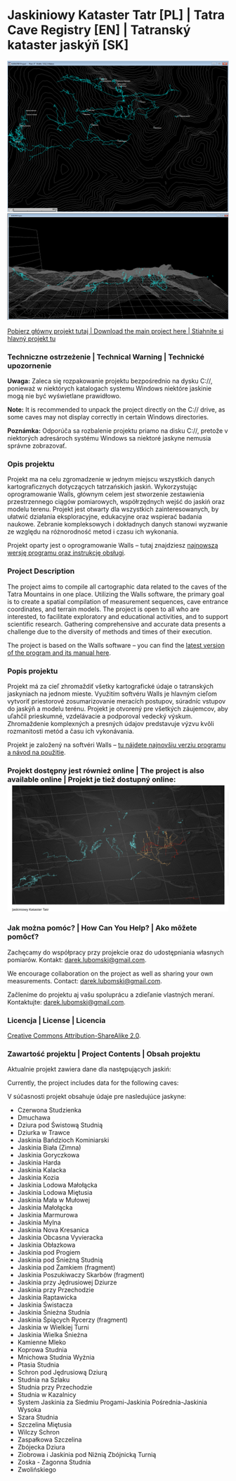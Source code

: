 # Jaskiniowy Kataster Tatr [PL] | Tatra Cave Registry [EN] | Tatranský kataster jaskýň [SK]

![Walls 2D screen](walls_2d_screen.png)
![Walls 2D screen](walls_3d_screen.png)

[Pobierz główny projekt tutaj | Download the main project here | Stiahnite si hlavný projekt tu](https://github.com/dlubom/Jaskiniowy-Kataster-Tatr-Zachodnich/archive/refs/heads/master.zip)

### Techniczne ostrzeżenie | Technical Warning | Technické upozornenie
**Uwaga:** Zaleca się rozpakowanie projektu bezpośrednio na dysku C://, ponieważ w niektórych katalogach systemu Windows niektóre jaskinie mogą nie być wyświetlane prawidłowo.

**Note:** It is recommended to unpack the project directly on the C:// drive, as some caves may not display correctly in certain Windows directories.

**Poznámka:** Odporúča sa rozbalenie projektu priamo na disku C://, pretože v niektorých adresároch systému Windows sa niektoré jaskyne nemusia správne zobrazovať.

### Opis projektu
Projekt ma na celu zgromadzenie w jednym miejscu wszystkich danych kartograficznych dotyczących tatrzańskich jaskiń. Wykorzystując oprogramowanie Walls, głównym celem jest stworzenie zestawienia przestrzennego ciągów pomiarowych, współrzędnych wejść do jaskiń oraz modelu terenu. Projekt jest otwarty dla wszystkich zainteresowanych, by ułatwić działania eksploracyjne, edukacyjne oraz wspierać badania naukowe. Zebranie kompleksowych i dokładnych danych stanowi wyzwanie ze względu na różnorodność metod i czasu ich wykonania.

Projekt oparty jest o oprogramowanie Walls – tutaj znajdziesz [najnowszą wersję programu oraz instrukcję obsługi](http://texasspeleologicalsurvey.org/Walls/tsswalls.htm).

### Project Description
The project aims to compile all cartographic data related to the caves of the Tatra Mountains in one place. Utilizing the Walls software, the primary goal is to create a spatial compilation of measurement sequences, cave entrance coordinates, and terrain models. The project is open to all who are interested, to facilitate exploratory and educational activities, and to support scientific research. Gathering comprehensive and accurate data presents a challenge due to the diversity of methods and times of their execution.

The project is based on the Walls software – you can find the [latest version of the program and its manual here](http://texasspeleologicalsurvey.org/Walls/tsswalls.htm).

### Popis projektu
Projekt má za cieľ zhromaždiť všetky kartografické údaje o tatranských jaskyniach na jednom mieste. Využitím softvéru Walls je hlavným cieľom vytvoriť priestorové zosumarizovanie meracích postupov, súradníc vstupov do jaskýň a modelu terénu. Projekt je otvorený pre všetkých záujemcov, aby uľahčil prieskumné, vzdelávacie a podporoval vedecký výskum. Zhromaždenie komplexných a presných údajov predstavuje výzvu kvôli rozmanitosti metód a času ich vykonávania.

Projekt je založený na softvéri Walls – [tu nájdete najnovšiu verziu programu a návod na použitie](http://texasspeleologicalsurvey.org/Walls/tsswalls.htm).

### Projekt dostępny jest również online | The project is also available online | Projekt je tiež dostupný online: [![Zobacz model 3D jaskiń](sketchfab_3d.png)](https://sketchfab.com/models/64c9acf8f12345a3a3a4aa72df330b51)

### Jak można pomóc? | How Can You Help? | Ako môžete pomôcť?
Zachęcamy do współpracy przy projekcie oraz do udostępniania własnych pomiarów. Kontakt: [darek.lubomski@gmail.com](mailto:darek.lubomski@gmail.com).

We encourage collaboration on the project as well as sharing your own measurements. Contact: [darek.lubomski@gmail.com](mailto:darek.lubomski@gmail.com).

Začleníme do projektu aj vašu spoluprácu a zdieľanie vlastných meraní. Kontaktujte: [darek.lubomski@gmail.com](mailto:darek.lubomski@gmail.com).


### Licencja | License | Licencia
[Creative Commons Attribution-ShareAlike 2.0](http://creativecommons.org/licenses/by-sa/2.0/).

### Zawartość projektu | Project Contents | Obsah projektu
Aktualnie projekt zawiera dane dla następujących jaskiń:

Currently, the project includes data for the following caves:

V súčasnosti projekt obsahuje údaje pre nasledujúce jaskyne:

- Czerwona Studzienka
- Dmuchawa
- Dziura pod Świstową Studnią
- Dziurka w Trawce
- Jaskinia Bańdzioch Kominiarski
- Jaskinia Biała (Zimna)
- Jaskinia Goryczkowa
- Jaskinia Harda
- Jaskinia Kalacka
- Jaskinia Kozia
- Jaskinia Lodowa Małołącka
- Jaskinia Lodowa Miętusia
- Jaskinia Mała w Mułowej
- Jaskinia Małołącka
- Jaskinia Marmurowa
- Jaskinia Mylna
- Jaskinia Nova Kresanica
- Jaskinia Obcasna Vyvieracka
- Jaskinia Obłazkowa
- Jaskinia pod Progiem
- Jaskinia pod Śnieżną Studnią
- Jaskinia pod Zamkiem (fragment)
- Jaskinia Poszukiwaczy Skarbów (fragment)
- Jaskinia przy Jędrusiowej Dziurze
- Jaskinia przy Przechodzie
- Jaskinia Raptawicka
- Jaskinia Świstacza
- Jaskinia Śnieżna Studnia
- Jaskinia Śpiących Rycerzy (fragment)
- Jaskinia w Wielkiej Turni
- Jaskinia Wielka Śnieżna
- Kamienne Mleko
- Koprowa Studnia
- Mnichowa Studnia Wyżnia
- Ptasia Studnia
- Schron pod Jędrusiową Dziurą
- Studnia na Szlaku
- Studnia przy Przechodzie
- Studnia w Kazalnicy
- System Jaskinia za Siedmiu Progami-Jaskinia Pośrednia-Jaskinia Wysoka
- Szara Studnia
- Szczelina Miętusia
- Wilczy Schron
- Zaspałkowa Szczelina
- Zbójecka Dziura
- Ziobrowa i Jaskinia pod Niżnią Zbójnicką Turnią
- Zoska - Zagonna Studnia
- Zwolińskiego

